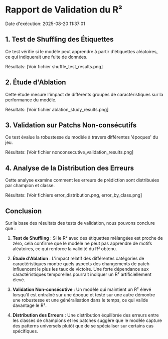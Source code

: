 # Rapport de Validation du R²

Date d'exécution: 2025-08-20 11:37:01

## 1. Test de Shuffling des Étiquettes

Ce test vérifie si le modèle peut apprendre à partir d'étiquettes aléatoires, ce qui indiquerait une fuite de données.

Résultats: [Voir fichier shuffle_test_results.png]

## 2. Étude d'Ablation

Cette étude mesure l'impact de différents groupes de caractéristiques sur la performance du modèle.

Résultats: [Voir fichier ablation_study_results.png]

## 3. Validation sur Patchs Non-consécutifs

Ce test évalue la robustesse du modèle à travers différentes 'époques' du jeu.

Résultats: [Voir fichier nonconsecutive_validation_results.png]

## 4. Analyse de la Distribution des Erreurs

Cette analyse examine comment les erreurs de prédiction sont distribuées par champion et classe.

Résultats: [Voir fichiers error_distribution.png, error_by_class.png]

## Conclusion

Sur la base des résultats des tests de validation, nous pouvons conclure que :

1. **Test de Shuffling** : Si le R² avec des étiquettes mélangées est proche de zéro, cela confirme que le modèle ne peut pas apprendre de motifs aléatoires, ce qui renforce la validité du R² obtenu.

2. **Étude d'Ablation** : L'impact relatif des différentes catégories de caractéristiques montre quels aspects des changements de patch influencent le plus les taux de victoire. Une forte dépendance aux caractéristiques temporelles pourrait indiquer un R² artificiellement élevé.

3. **Validation Non-consécutive** : Un modèle qui maintient un R² élevé lorsqu'il est entraîné sur une époque et testé sur une autre démontre une robustesse et une généralisation dans le temps, ce qui valide davantage le R².

4. **Distribution des Erreurs** : Une distribution équilibrée des erreurs entre les classes de champions et les patches suggère que le modèle capture des patterns universels plutôt que de se spécialiser sur certains cas spécifiques.

